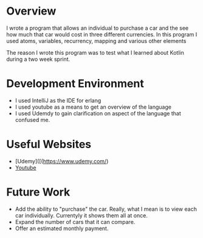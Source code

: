 # Overview

I wrote a program that allows an individual to purchase a car and the see how much that car would cost in three different currencies. 
In this program I used atoms, variables, recurrency, mapping and various other elements


The reason I wrote this program was to test what I learned about Kotlin during a two week sprint.


# Development Environment

- I used IntelliJ as the IDE for erlang
- I used youtube as a means to get an overview of the language
- I used Udemdy to gain clarification on aspect of the language that confused me.


# Useful Websites

* [Udemy]([(https://www.udemy.com/)
* [Youtube](https://www.youtube.com/watch?v=IEhwc2q1zG4)

# Future Work


* Add the ability to "purchase" the car. Really, what I mean is to view each car individually. Currentyly it shows them all at once.
* Expand the number of cars that it can compare.
* Offer an estimated monthly payment.
